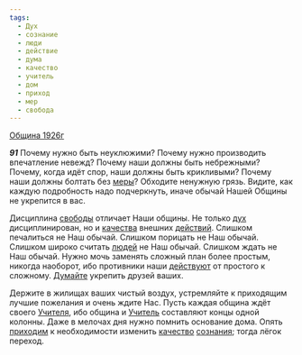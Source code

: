 ```yaml
---
tags:
  - Дух
  - сознание
  - люди
  - действие
  - дума
  - качество
  - учитель
  - дом
  - приход
  - мер
  - свобода
---
```


[Община 1926г](/agni/1926)

___91___
Почему нужно быть неуклюжими? Почему нужно производить впечатление невежд? Почему наши должны быть небрежными? Почему, когда идёт спор, наши должны быть крикливыми? Почему наши должны болтать без [меры](/tag/#мер)? Обходите ненужную грязь. Видите, как каждую подробность надо подчеркнуть, иначе обычай Нашей Общины не укрепится в вас.   

Дисциплина [свободы](/tag/#свобода) отличает Наши общины. Не только [дух](/tag/#Дух) дисциплинирован, но и [качества](/tag/#[качество](/tag/#качество)) внешних [действий](/tag/#действие). Слишком печалиться не Наш обычай. Слишком порицать не Наш обычай. Слишком широко считать [людей](/tag/#люди) не Наш обычай. Слишком ждать не Наш обычай. Нужно мочь заменять сложный план более простым, никогда наоборот, ибо противники наши [действуют](/tag/#действие) от простого к сложному. [Думайте](/tag/#дума) укрепить друзей ваших.   

Держите в жилищах ваших чистый воздух, устремляйте к приходящим лучшие пожелания и очень ждите Нас. Пусть каждая община ждёт своего [Учителя](/tag/#учитель), ибо община и [Учитель](/tag/#учитель) составляют концы одной колонны. Даже в мелочах дня нужно помнить основание дома. Опять [приходим](/tag/#приход) к необходимости изменить [качество](/tag/#качество) [сознания](/tag/#сознание); тогда лёгок переход.   

